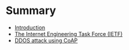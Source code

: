 # Summary

- [Introduction](./introduction.md)
- [The Internet Engineering Task Force (IETF)](./ietf.md)
- [DDOS attack using CoAP](./coapddos.md)